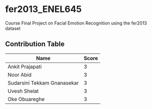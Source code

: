 # fer2013_ENEL645

Course Final Project on Facial Emotion Recognition using the fer2013 dataset

## Contribution Table

| Name                          | Score    |
| ----------------------------- | -------- |
| Ankit Prajapati               |     3    |
| Noor Abid                     |     3    |
| Sudarsini Tekkam Gnanasekar   |     3    |
| Uvesh Shelat                  |     3    |
| Oke Obuareghe                 |     3    |

